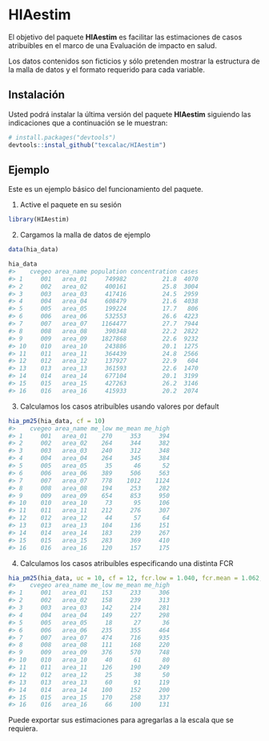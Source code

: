 
<!-- README.md is generated from README.Rmd. Please edit that file -->

# HIAestim

<!-- badges: start -->
<!-- badges: end -->

El objetivo del paquete **HIAestim** es facilitar las estimaciones de
casos atribuibles en el marco de una Evaluación de impacto en salud.

Los datos contenidos son ficticios y sólo pretenden mostrar la
estructura de la malla de datos y el formato requerido para cada
variable.

## Instalación

Usted podrá instalar la última versión del paquete **HIAestim**
siguiendo las indicaciones que a continuación se le muestran:

``` r
# install.packages("devtools")
devtools::instal_github("texcalac/HIAestim")
```

## Ejemplo

Este es un ejemplo básico del funcionamiento del paquete.

1.  Active el paquete en su sesión

``` r
library(HIAestim)
```

2.  Cargamos la malla de datos de ejemplo

``` r
data(hia_data)
```

``` r
hia_data
#>    cvegeo area_name population concentration cases
#> 1     001   area_01     749982          21.8  4070
#> 2     002   area_02     400161          25.8  3004
#> 3     003   area_03     417416          24.5  2959
#> 4     004   area_04     608479          21.6  4038
#> 5     005   area_05     199224          17.7   806
#> 6     006   area_06     532553          26.6  4223
#> 7     007   area_07    1164477          27.7  7944
#> 8     008   area_08     390348          22.2  2822
#> 9     009   area_09    1827868          22.6  9232
#> 10    010   area_10     243886          20.1  1275
#> 11    011   area_11     364439          24.8  2566
#> 12    012   area_12     137927          22.9   604
#> 13    013   area_13     361593          22.6  1470
#> 14    014   area_14     677104          20.1  3199
#> 15    015   area_15     427263          26.2  3146
#> 16    016   area_16     415933          20.2  2074
```

3.  Calculamos los casos atribuíbles usando valores por default

``` r
hia_pm25(hia_data, cf = 10)
#>    cvegeo area_name me_low me_mean me_high
#> 1     001   area_01    270     353     394
#> 2     002   area_02    264     344     382
#> 3     003   area_03    240     312     348
#> 4     004   area_04    264     345     384
#> 5     005   area_05     35      46      52
#> 6     006   area_06    389     506     563
#> 7     007   area_07    778    1012    1124
#> 8     008   area_08    194     253     282
#> 9     009   area_09    654     853     950
#> 10    010   area_10     73      95     106
#> 11    011   area_11    212     276     307
#> 12    012   area_12     44      57      64
#> 13    013   area_13    104     136     151
#> 14    014   area_14    183     239     267
#> 15    015   area_15    283     369     410
#> 16    016   area_16    120     157     175
```

4.  Calculamos los casos atribuíbles especificando una distinta FCR

``` r
hia_pm25(hia_data, uc = 10, cf = 12, fcr.low = 1.040, fcr.mean = 1.062, fcr.high = 1.083)
#>    cvegeo area_name me_low me_mean me_high
#> 1     001   area_01    153     233     306
#> 2     002   area_02    158     239     313
#> 3     003   area_03    142     214     281
#> 4     004   area_04    149     227     298
#> 5     005   area_05     18      27      36
#> 6     006   area_06    235     355     464
#> 7     007   area_07    474     716     935
#> 8     008   area_08    111     168     220
#> 9     009   area_09    376     570     748
#> 10    010   area_10     40      61      80
#> 11    011   area_11    126     190     249
#> 12    012   area_12     25      38      50
#> 13    013   area_13     60      91     119
#> 14    014   area_14    100     152     200
#> 15    015   area_15    170     258     337
#> 16    016   area_16     66     100     131
```

Puede exportar sus estimaciones para agregarlas a la escala que se
requiera.
